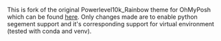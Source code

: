 This is fork of the original Powerlevel10k_Rainbow theme for OhMyPosh which can be found [here](https://github.com/JanDeDobbeleer/oh-my-posh/blob/main/themes/powerlevel10k_rainbow.omp.json).
Only changes made are to enable python segement support and it's corresponding support for virtual environment (tested with conda and venv).
